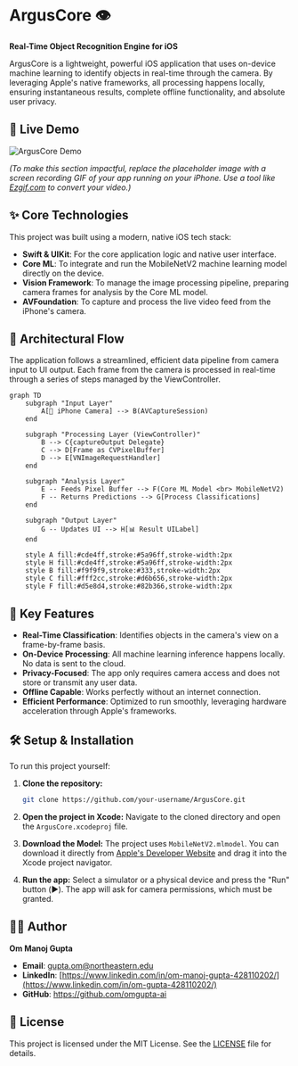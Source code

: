 # ArgusCore 👁️

**Real-Time Object Recognition Engine for iOS**

ArgusCore is a lightweight, powerful iOS application that uses on-device machine learning to identify objects in real-time through the camera. By leveraging Apple's native frameworks, all processing happens locally, ensuring instantaneous results, complete offline functionality, and absolute user privacy.

## 🚀 Live Demo

![ArgusCore Demo](https://github.com/omgupta-ai/ArgusCore---Real-Time-iOS-Vision-Intelligence-/blob/main/GIF_1.gif)

*(To make this section impactful, replace the placeholder image with a screen recording GIF of your app running on your iPhone. Use a tool like [Ezgif.com](https://ezgif.com) to convert your video.)*

## ✨ Core Technologies

This project was built using a modern, native iOS tech stack:

- **Swift & UIKit**: For the core application logic and native user interface.
- **Core ML**: To integrate and run the MobileNetV2 machine learning model directly on the device.
- **Vision Framework**: To manage the image processing pipeline, preparing camera frames for analysis by the Core ML model.
- **AVFoundation**: To capture and process the live video feed from the iPhone's camera.

## 🧠 Architectural Flow

The application follows a streamlined, efficient data pipeline from camera input to UI output. Each frame from the camera is processed in real-time through a series of steps managed by the ViewController.

```mermaid
graph TD
    subgraph "Input Layer"
        A[📱 iPhone Camera] --> B(AVCaptureSession)
    end
    
    subgraph "Processing Layer (ViewController)"
        B --> C{captureOutput Delegate}
        C --> D[Frame as CVPixelBuffer]
        D --> E[VNImageRequestHandler]
    end
    
    subgraph "Analysis Layer"
        E -- Feeds Pixel Buffer --> F(Core ML Model <br> MobileNetV2)
        F -- Returns Predictions --> G[Process Classifications]
    end
    
    subgraph "Output Layer"
        G -- Updates UI --> H[📊 Result UILabel]
    end
    
    style A fill:#cde4ff,stroke:#5a96ff,stroke-width:2px
    style H fill:#cde4ff,stroke:#5a96ff,stroke-width:2px
    style B fill:#f9f9f9,stroke:#333,stroke-width:2px
    style C fill:#fff2cc,stroke:#d6b656,stroke-width:2px
    style F fill:#d5e8d4,stroke:#82b366,stroke-width:2px
```

## 🌟 Key Features

- **Real-Time Classification**: Identifies objects in the camera's view on a frame-by-frame basis.
- **On-Device Processing**: All machine learning inference happens locally. No data is sent to the cloud.
- **Privacy-Focused**: The app only requires camera access and does not store or transmit any user data.
- **Offline Capable**: Works perfectly without an internet connection.
- **Efficient Performance**: Optimized to run smoothly, leveraging hardware acceleration through Apple's frameworks.

## 🛠️ Setup & Installation

To run this project yourself:

1. **Clone the repository:**
   ```bash
   git clone https://github.com/your-username/ArgusCore.git
   ```

2. **Open the project in Xcode:**
   Navigate to the cloned directory and open the `ArgusCore.xcodeproj` file.

3. **Download the Model:**
   The project uses `MobileNetV2.mlmodel`. You can download it directly from [Apple's Developer Website](https://developer.apple.com/machine-learning/models/) and drag it into the Xcode project navigator.

4. **Run the app:**
   Select a simulator or a physical device and press the "Run" button (▶️). The app will ask for camera permissions, which must be granted.

## 👨‍💻 Author

**Om Manoj Gupta**

- **Email**: gupta.om@northeastern.edu
- **LinkedIn**: [https://www.linkedin.com/in/om-manoj-gupta-428110202/](https://www.linkedin.com/in/om-gupta-428110202/)
- **GitHub**: https://github.com/omgupta-ai

## 📄 License

This project is licensed under the MIT License. See the [LICENSE](LICENSE) file for details.
